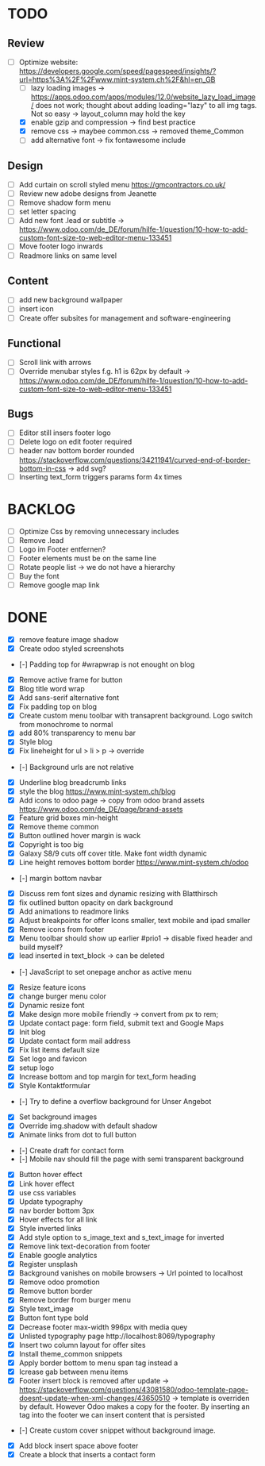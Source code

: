 # TODO

## Review

- [ ] Optimize website: https://developers.google.com/speed/pagespeed/insights/?url=https%3A%2F%2Fwww.mint-system.ch%2F&hl=en_GB
    - [ ] lazy loading images -> https://apps.odoo.com/apps/modules/12.0/website_lazy_load_image/ does not work; thought about adding loading="lazy" to all img tags. Not so easy -> layout_column may hold the key
    - [x] enable gzip and compression -> find best practice
    - [x] remove css -> maybee common.css -> removed theme_Common
    - [ ] add alternative font -> fix fontawesome include

## Design

- [ ] Add curtain on scroll styled menu https://gmcontractors.co.uk/
- [ ] Review new adobe designs from Jeanette
- [ ] Remove shadow form menu
- [ ] set letter spacing
- [ ] Add new font .lead or subtitle -> https://www.odoo.com/de_DE/forum/hilfe-1/question/10-how-to-add-custom-font-size-to-web-editor-menu-133451
- [ ] Move footer logo inwards
- [ ] Readmore links on same level

## Content

- [ ] add new background wallpaper
- [ ] insert icon
- [ ] Create offer subsites for management and software-engineering

## Functional

- [ ] Scroll link with arrows
- [ ] Override menubar styles f.g. h1 is 62px by default -> https://www.odoo.com/de_DE/forum/hilfe-1/question/10-how-to-add-custom-font-size-to-web-editor-menu-133451

## Bugs

- [ ] Editor still insers footer logo
- [ ] Delete logo on edit footer required
- [ ] header nav bottom border rounded https://stackoverflow.com/questions/34211941/curved-end-of-border-bottom-in-css -> add svg?
- [ ] Inserting text_form triggers params form 4x times

# BACKLOG

- [ ] Optimize Css by removing unnecessary includes
- [ ] Remove .lead
- [ ] Logo im Footer entfernen?
- [ ] Footer elements must be on the same line
- [ ] Rotate people list -> we do not have a hierarchy
- [ ] Buy the font
- [ ] Remove google map link

# DONE

- [x] remove feature image shadow
- [x] Create odoo styled screenshots
- [-] Padding top for #wrapwrap is not enought on blog
- [x] Remove active frame for button
- [x] Blog title word wrap
- [x] Add sans-serif alternative font
- [x] Fix padding top on blog
- [x] Create custom menu toolbar with transaprent background. Logo switch from monochrome to normal
- [x] add 80% transparency to menu bar
- [x] Style blog
- [x] Fix lineheight for ul > li > p -> override
- [-] Background urls are not relative
- [x] Underline blog breadcrumb links
- [x] style the blog https://www.mint-system.ch/blog
- [x] Add icons to odoo page -> copy from odoo brand assets https://www.odoo.com/de_DE/page/brand-assets
- [x] Feature grid boxes min-height
- [x] Remove theme common
- [x] Button outlined hover margin is wack
- [x] Copyright is too big
- [x] Galaxy S8/9 cuts off cover title. Make font width dynamic
- [x] Line height removes bottom border https://www.mint-system.ch/odoo
- [-] margin bottom navbar
- [x] Discuss rem font sizes and dynamic resizing with Blatthirsch
- [x] fix outlined button opacity on dark background
- [x] Add animations to readmore links
- [x] Adjust breakpoints for offer
    Icons smaller, text mobile and ipad smaller
- [x] Remove icons from footer
- [x] Menu toolbar should show up earlier #prio1 -> disable fixed header and build myself?
- [x] lead inserted in text_block -> can be deleted
- [-] JavaScript to set onepage anchor as active menu
- [x] Resize feature icons
- [x] change burger menu color
- [x] Dynamic resize font
- [x] Make design more mobile friendly -> convert from px to rem;
- [x] Update contact page: form field, submit text and Google Maps
- [x] Init blog
- [x] Update contact form mail address
- [x] Fix list items default size
- [x] Set logo and favicon
- [x] setup logo
- [x] Increase bottom and top margin for text_form heading
- [x] Style Kontaktformular
- [-] Try to define a overflow background for Unser Angebot
- [x] Set background images
- [x] Override img.shadow with default shadow
- [x] Animate links from dot to full button
- [-] Create draft for contact form
- [-] Mobile nav should fill the page with semi transparent background
- [x] Button hover effect
- [x] Link hover effect
- [x] use css variables
- [x] Update typography
- [x] nav border bottom 3px
- [x] Hover effects for all link
- [x] Style inverted links
- [x] Add style option to s_image_text and s_text_image for inverted
- [x] Remove link text-decoration from footer
- [x] Enable google analytics
- [x] Register unsplash
- [x] Background vanishes on mobile browsers -> Url pointed to localhost
- [x] Remove odoo promotion
- [x] Remove button border
- [x] Remove border from burger menu
- [x] Style text_image
- [x] Button font type bold
- [x] Decrease footer max-width 996px with media quey
- [x] Unlisted typography page http://localhost:8069/typography
- [x] Insert two column layout for offer sites
- [x] Install theme_common snippets
- [x] Apply border bottom to menu span tag instead a
- [x] Icrease gab between menu items
- [x] Footer insert block is removed after update -> https://stackoverflow.com/questions/43081580/odoo-template-page-doesnt-update-when-xml-changes/43650510 -> template is overriden by default. However Odoo makes a copy for the footer. By inserting an tag into the footer we can insert content that is persisted
- [-] Create custom cover snippet without background image.
- [x] Add block insert space above footer
- [x] Create a block that inserts a contact form
